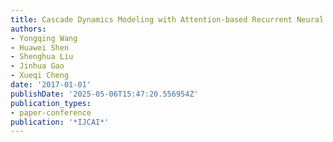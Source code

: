 ```yaml
---
title: Cascade Dynamics Modeling with Attention-based Recurrent Neural Network
authors:
- Yongqing Wang
- Huawei Shen
- Shenghua Liu
- Jinhua Gao
- Xueqi Cheng
date: '2017-01-01'
publishDate: '2025-05-06T15:47:20.556954Z'
publication_types:
- paper-conference
publication: '*IJCAI*'
---
```

